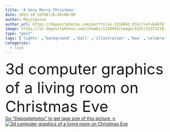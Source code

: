 ```yaml
---
title: 'A Very Merry Christmas'
date: 2013-10-16T08:26:45+00:00
author: Majorgaine
author_url: https://depositphotos.com/portfolio-1210943.html?ref=64678756
image: https://st.depositphotos.com/thumbs/1210943/image/3337/33372219/api_thumb_450.jpg?forcejpeg=true
type: "post"
tags: ['lights' ,'background' ,'ball' ,'illustration' ,'bow' ,'celebration' ,'christmas' ,'decoration' ,'present' ,'xmas' ,'decor' ,'light' ,'tree' ,'vintage' ,'carpet' ,'toy' ,'3d' ,'seasons' ,'star' ,'winter' ,'fantasy' ,'house' ,'merry' ,'night' ,'toys' ,'yuletide' ,'interior' ,'fir' ,'bear' ,'teddy' ,'home' ,'evening' ,'traditional' ,'dream' ,'with' ,'gifts' ,'room' ,'mansion' ,'eve' ,'wreath' ,'train' ,'Rug' ,'living' ,'sleigh' ,'tin' ,'fairytale' ,'soldiers' ,'horse' ,'magical' ,'ornaments' ]
categories: 
  - live
---
```

<div aling="center">
            <font size="60"> 3d computer graphics of a living room on Christmas Eve</font>   
</div>
<div>
    <a href='https://st.depositphotos.com/thumbs/1210943/image/3337/33372219/api_thumb_450.jpg?forcejpeg=true?ref=64678756' target=_blank > Go "Depositphotos" to get lage size of this picture ->
        <img href='https://st.depositphotos.com/thumbs/1210943/image/3337/33372219/api_thumb_450.jpg?forcejpeg=true?ref=64678756' src='https://st.depositphotos.com/1210943/3337/i/950/depositphotos_33372219-stock-photo-a-very-merry-christmas.jpg?forcejpeg=true' alt='3d computer graphics of a living room on Christmas Eve' >
    </a>
</div>
